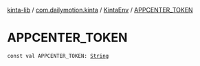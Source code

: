 [kinta-lib](../../index.md) / [com.dailymotion.kinta](../index.md) / [KintaEnv](index.md) / [APPCENTER_TOKEN](./-a-p-p-c-e-n-t-e-r_-t-o-k-e-n.md)

# APPCENTER_TOKEN

`const val APPCENTER_TOKEN: `[`String`](https://kotlinlang.org/api/latest/jvm/stdlib/kotlin/-string/index.html)
